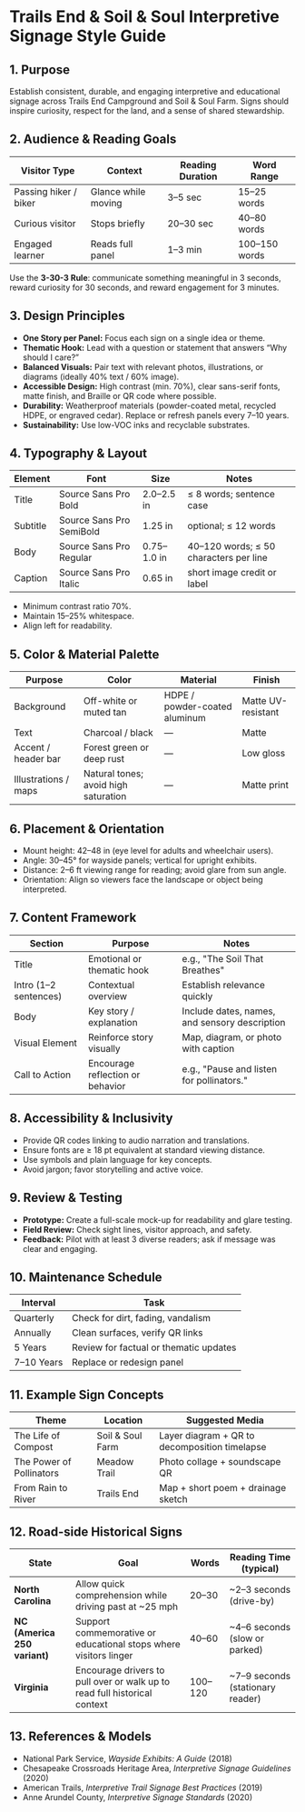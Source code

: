 # Trails End & Soil & Soul Interpretive Signage Style Guide

## 1. Purpose

Establish consistent, durable, and engaging interpretive and educational signage across Trails End Campground and Soil & Soul Farm. Signs should inspire curiosity, respect for the land, and a sense of shared stewardship.

## 2. Audience & Reading Goals

| Visitor Type | Context | Reading Duration | Word Range |
|---------------|----------|------------------|-------------|
| Passing hiker / biker | Glance while moving | 3–5 sec | 15–25 words |
| Curious visitor | Stops briefly | 20–30 sec | 40–80 words |
| Engaged learner | Reads full panel | 1–3 min | 100–150 words |

Use the **3-30-3 Rule**: communicate something meaningful in 3 seconds, reward curiosity for 30 seconds, and reward engagement for 3 minutes.

## 3. Design Principles

- **One Story per Panel:** Focus each sign on a single idea or theme.
- **Thematic Hook:** Lead with a question or statement that answers “Why should I care?”
- **Balanced Visuals:** Pair text with relevant photos, illustrations, or diagrams (ideally 40% text / 60% image).
- **Accessible Design:** High contrast (min. 70%), clear sans-serif fonts, matte finish, and Braille or QR code where possible.
- **Durability:** Weatherproof materials (powder-coated metal, recycled HDPE, or engraved cedar). Replace or refresh panels every 7–10 years.
- **Sustainability:** Use low-VOC inks and recyclable substrates.

## 4. Typography & Layout

| Element | Font | Size | Notes |
|----------|------|------|-------|
| Title | Source Sans Pro Bold | 2.0–2.5 in | ≤ 8 words; sentence case |
| Subtitle | Source Sans Pro SemiBold | 1.25 in | optional; ≤ 12 words |
| Body | Source Sans Pro Regular | 0.75–1.0 in | 40–120 words; ≤ 50 characters per line |
| Caption | Source Sans Pro Italic | 0.65 in | short image credit or label |

- Minimum contrast ratio 70%.  
- Maintain 15–25% whitespace.
- Align left for readability.

## 5. Color & Material Palette

| Purpose | Color | Material | Finish |
|----------|--------|-----------|---------|
| Background | Off-white or muted tan | HDPE / powder-coated aluminum | Matte UV-resistant |
| Text | Charcoal / black | — | Matte |
| Accent / header bar | Forest green or deep rust | — | Low gloss |
| Illustrations / maps | Natural tones; avoid high saturation | — | Matte print |

## 6. Placement & Orientation

- Mount height: 42–48 in (eye level for adults and wheelchair users).
- Angle: 30–45° for wayside panels; vertical for upright exhibits.
- Distance: 2–6 ft viewing range for reading; avoid glare from sun angle.
- Orientation: Align so viewers face the landscape or object being interpreted.

## 7. Content Framework

| Section | Purpose | Notes |
|----------|----------|--------|
| Title | Emotional or thematic hook | e.g., "The Soil That Breathes" |
| Intro (1–2 sentences) | Contextual overview | Establish relevance quickly |
| Body | Key story / explanation | Include dates, names, and sensory description |
| Visual Element | Reinforce story visually | Map, diagram, or photo with caption |
| Call to Action | Encourage reflection or behavior | e.g., "Pause and listen for pollinators." |

## 8. Accessibility & Inclusivity

- Provide QR codes linking to audio narration and translations.
- Ensure fonts are ≥ 18 pt equivalent at standard viewing distance.
- Use symbols and plain language for key concepts.
- Avoid jargon; favor storytelling and active voice.

## 9. Review & Testing

- **Prototype:** Create a full-scale mock-up for readability and glare testing.
- **Field Review:** Check sight lines, visitor approach, and safety.
- **Feedback:** Pilot with at least 3 diverse readers; ask if message was clear and engaging.

## 10. Maintenance Schedule

| Interval | Task |
|-----------|------|
| Quarterly | Check for dirt, fading, vandalism |
| Annually | Clean surfaces, verify QR links |
| 5 Years | Review for factual or thematic updates |
| 7–10 Years | Replace or redesign panel |

## 11. Example Sign Concepts

| Theme | Location | Suggested Media |
|--------|-----------|-----------------|
| The Life of Compost | Soil & Soul Farm | Layer diagram + QR to decomposition timelapse |
| The Power of Pollinators | Meadow Trail | Photo collage + soundscape QR |
| From Rain to River | Trails End | Map + short poem + drainage sketch |

## 12. Road-side Historical Signs

| State                        | Goal                                                                      | Words   | Reading Time (typical)           |
|------------------------------|---------------------------------------------------------------------------|---------|----------------------------------|
| **North Carolina**           | Allow quick comprehension while driving past at ~25 mph                   | 20–30   | ~2–3 seconds (drive-by)          |
| **NC (America 250 variant)** | Support commemorative or educational stops where visitors linger          | 40–60   | ~4–6 seconds (slow or parked)    |
| **Virginia**                 | Encourage drivers to pull over or walk up to read full historical context | 100–120 | ~7–9 seconds (stationary reader) |

## 13. References & Models

- National Park Service, *Wayside Exhibits: A Guide* (2018)
- Chesapeake Crossroads Heritage Area, *Interpretive Signage Guidelines* (2020)
- American Trails, *Interpretive Trail Signage Best Practices* (2019)
- Anne Arundel County, *Interpretive Signage Standards* (2020)
